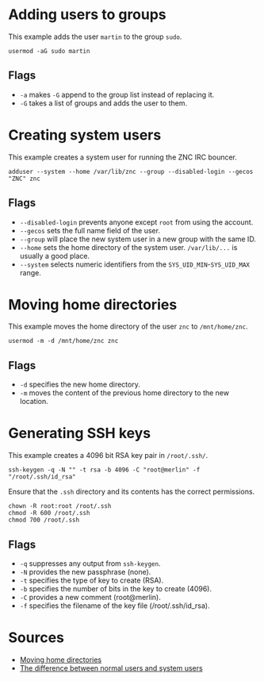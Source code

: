 # Adding users to groups
This example adds the user `martin` to the group `sudo`.

	usermod -aG sudo martin

## Flags
- `-a` makes `-G` append to the group list instead of replacing it.
- `-G` takes a list of groups and adds the user to them.

# Creating system users
This example creates a system user for running the ZNC IRC bouncer.

	adduser --system --home /var/lib/znc --group --disabled-login --gecos "ZNC" znc

## Flags
- `--disabled-login` prevents anyone except `root` from using the account.
- `--gecos` sets the full name field of the user.
- `--group` will place the new system user in a new group with the same ID.
- `--home` sets the home directory of the system user. `/var/lib/...` is usually a good place.
- `--system` selects numeric identifiers from the `SYS_UID_MIN`-`SYS_UID_MAX` range.

# Moving home directories
This example moves the home directory of the user `znc` to `/mnt/home/znc`.

	usermod -m -d /mnt/home/znc znc

## Flags
- `-d` specifies the new home directory.
- `-m` moves the content of the previous home directory to the new location.

# Generating SSH keys
This example creates a 4096 bit RSA key pair in `/root/.ssh/`.
	
	ssh-keygen -q -N "" -t rsa -b 4096 -C "root@merlin" -f "/root/.ssh/id_rsa"
	
Ensure that the `.ssh` directory and its contents has the correct permissions.

	chown -R root:root /root/.ssh
	chmod -R 600 /root/.ssh
	chmod 700 /root/.ssh

## Flags
- `-q` suppresses any output from `ssh-keygen`.
- `-N` provides the new passphrase (none).
- `-t` specifies the type of key to create (RSA). 
- `-b` specifies the number of bits in the key to create (4096).
- `-C` provides a new comment (root@merlin).
- `-f` specifies the filename of the key file (/root/.ssh/id_rsa).

# Sources
- [Moving home directories](https://lists.debian.org/debian-user/2008/10/msg00335.html)
- [The difference between normal users and system users](http://unix.stackexchange.com/a/80279)
